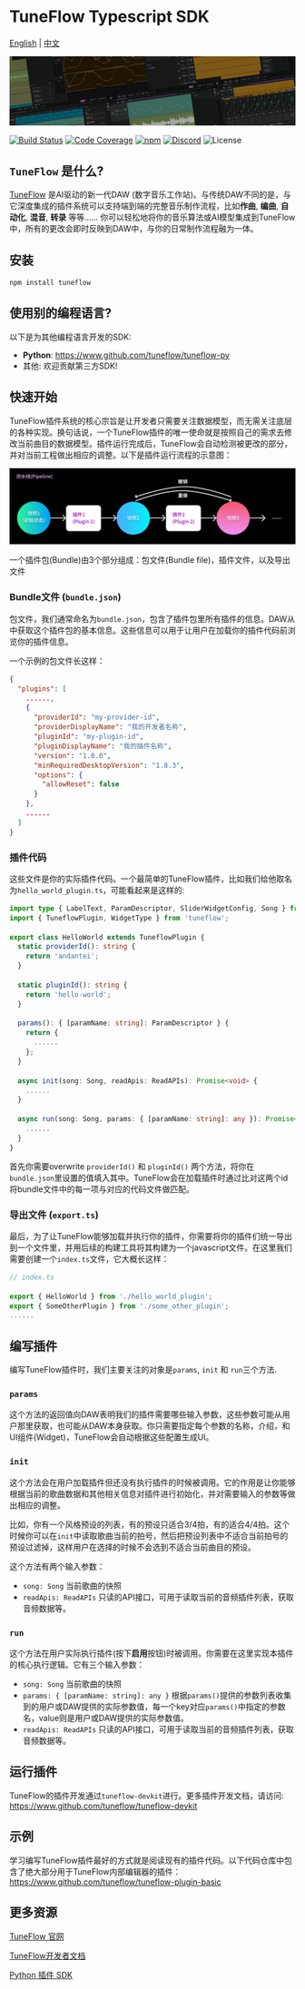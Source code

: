 # TuneFlow Typescript SDK

[English](./README.md) | [中文](./README.zh.md)

![TuneFlow Screenshots](docs/images/tuneflow_wall_thin.jpg)

[![Build Status](https://dev.azure.com/zeostudio/tuneflow-public/_apis/build/status/tuneflow.tuneflow?branchName=master)](https://dev.azure.com/zeostudio/tuneflow-public/_build/latest?definitionId=33&branchName=master)
[![Code Coverage](https://img.shields.io/azure-devops/coverage/zeostudio/tuneflow-public/33/master?logo=azure-pipelines)](https://dev.azure.com/zeostudio/tuneflow-public/_build/latest?definitionId=33&branchName=master)
[![npm](https://img.shields.io/npm/v/tuneflow?logo=npm)](https://www.npmjs.com/package/tuneflow)
[![Discord](https://img.shields.io/discord/1076012137161424906?color=%237289da&logo=discord)](https://discord.com/channels/1076012137161424906/1076012755250851860)
![License](https://img.shields.io/github/license/tuneflow/tuneflow-py)

## `TuneFlow` 是什么?

[TuneFlow](https://www.tuneflow.com) 是AI驱动的新一代DAW (数字音乐工作站)。与传统DAW不同的是，与它深度集成的插件系统可以支持端到端的完整音乐制作流程，比如**作曲**, **编曲**, **自动化**, **混音**, **转录** 等等...... 你可以轻松地将你的音乐算法或AI模型集成到TuneFlow中，所有的更改会即时反映到DAW中，与你的日常制作流程融为一体。

## 安装

``` bash
npm install tuneflow
```

## 使用别的编程语言?

以下是为其他编程语言开发的SDK:

* **Python**: https://www.github.com/tuneflow/tuneflow-py
* 其他: 欢迎贡献第三方SDK!

## 快速开始

TuneFlow插件系统的核心宗旨是让开发者只需要关注数据模型，而无需关注底层的各种实现。换句话说，一个TuneFlow插件的唯一使命就是按照自己的需求去修改当前曲目的数据模型。插件运行完成后，TuneFlow会自动检测被更改的部分，并对当前工程做出相应的调整。以下是插件运行流程的示意图：

![Plugin Flow](docs/images/pipeline_flow.jpg)

一个插件包(Bundle)由3个部分组成：包文件(Bundle file)，插件文件，以及导出文件

### Bundle文件 (`bundle.json`)

包文件，我们通常命名为`bundle.json`，包含了插件包里所有插件的信息。DAW从中获取这个插件包的基本信息。这些信息可以用于让用户在加载你的插件代码前浏览你的插件信息。

一个示例的包文件长这样：

``` json
{
  "plugins": [
    ......,
    {
      "providerId": "my-provider-id",
      "providerDisplayName": "我的开发者名称",
      "pluginId": "my-plugin-id",
      "pluginDisplayName": "我的插件名称",
      "version": "1.0.0",
      "minRequiredDesktopVersion": "1.8.3",
      "options": {
        "allowReset": false
      }
    },
    ......
  ]
}
```

### 插件代码

这些文件是你的实际插件代码。一个最简单的TuneFlow插件，比如我们给他取名为`hello_world_plugin.ts`，可能看起来是这样的:

``` typescript
import type { LabelText, ParamDescriptor, SliderWidgetConfig, Song } from 'tuneflow';
import { TuneflowPlugin, WidgetType } from 'tuneflow';

export class HelloWorld extends TuneflowPlugin {
  static providerId(): string {
    return 'andantei';
  }

  static pluginId(): string {
    return 'hello-world';
  }

  params(): { [paramName: string]: ParamDescriptor } {
    return {
      ......
    };
  }

  async init(song: Song, readApis: ReadAPIs): Promise<void> {
    ......
  }

  async run(song: Song, params: { [paramName: string]: any }): Promise<void> {
    ......
  }
}

```

首先你需要overwrite `providerId()` 和 `pluginId()` 两个方法，将你在`bundle.json`里设置的值填入其中。TuneFlow会在加载插件时通过比对这两个id将bundle文件中的每一项与对应的代码文件做匹配。

### 导出文件 (`export.ts`)

最后，为了让TuneFlow能够加载并执行你的插件，你需要将你的插件们统一导出到一个文件里，并用后续的构建工具将其构建为一个javascript文件。在这里我们需要创建一个`index.ts`文件，它大概长这样：

``` typescript
// index.ts

export { HelloWorld } from './hello_world_plugin';
export { SomeOtherPlugin } from './some_other_plugin';
......
```

## 编写插件

编写TuneFlow插件时，我们主要关注的对象是`params`, `init` 和 `run`三个方法.

### `params`

这个方法的返回值向DAW表明我们的插件需要哪些输入参数，这些参数可能从用户那里获取，也可能从DAW本身获取。你只需要指定每个参数的名称，介绍，和UI组件(Widget)，TuneFlow会自动根据这些配置生成UI。

### `init`

这个方法会在用户加载插件但还没有执行插件的时候被调用。它的作用是让你能够根据当前的歌曲数据和其他相关信息对插件进行初始化，并对需要输入的参数等做出相应的调整。

比如，你有一个风格预设的列表，有的预设只适合3/4拍，有的适合4/4拍。这个时候你可以在`init`中读取歌曲当前的拍号，然后把预设列表中不适合当前拍号的预设过滤掉，这样用户在选择的时候不会选到不适合当前曲目的预设。

这个方法有两个输入参数：
* `song: Song` 当前歌曲的快照
* `readApis: ReadAPIs` 只读的API接口，可用于读取当前的音频插件列表，获取音频数据等。

### `run`

这个方法在用户实际执行插件(按下**启用**按钮)时被调用。你需要在这里实现本插件的核心执行逻辑。它有三个输入参数：

* `song: Song` 当前歌曲的快照
* `params: { [paramName: string]: any }` 根据`params()`提供的参数列表收集到的用户或DAW提供的实际参数值，每一个key对应`params()`中指定的参数名，value则是用户或DAW提供的实际参数值。
* `readApis: ReadAPIs` 只读的API接口，可用于读取当前的音频插件列表，获取音频数据等。

## 运行插件

TuneFlow的插件开发通过`tuneflow-devkit`进行。更多插件开发文档，请访问: https://www.github.com/tuneflow/tuneflow-devkit

## 示例

学习编写TuneFlow插件最好的方式就是阅读现有的插件代码。以下代码仓库中包含了绝大部分用于TuneFlow内部编辑器的插件： https://www.github.com/tuneflow/tuneflow-plugin-basic


## 更多资源

[TuneFlow 官网](https://tuneflow.com)

[TuneFlow开发者文档](https://help.tuneflow.com/zh/developer)

[Python 插件 SDK](https://www.github.com/tuneflow/tuneflow-py)